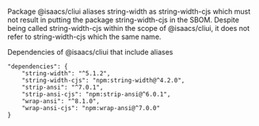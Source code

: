 Package @isaacs/cliui aliases string-width as string-width-cjs which must not result in putting the package string-width-cjs in the SBOM. Despite being called string-width-cjs within the scope of @isaacs/cliui, it does not refer to string-width-cjs which the same name.

Dependencies of @isaacs/cliui that include aliases

```
"dependencies": {
    "string-width": "^5.1.2",
    "string-width-cjs": "npm:string-width@^4.2.0",
    "strip-ansi": "^7.0.1",
    "strip-ansi-cjs": "npm:strip-ansi@^6.0.1",
    "wrap-ansi": "^8.1.0",
    "wrap-ansi-cjs": "npm:wrap-ansi@^7.0.0"
}
```
